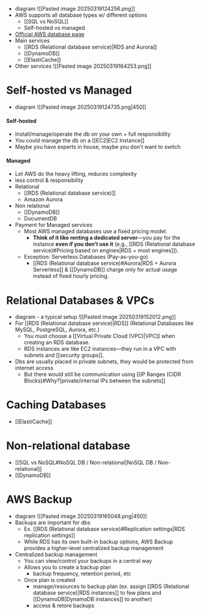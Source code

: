 - diagram
	![[Pasted image 20250319124256.png]]
- AWS supports all database types w/ different options
	- [[SQL vs NoSQL]]
	- Self-hosted vs managed
- [Official AWS database page](https://aws.amazon.com/free/database/?gclid=Cj0KCQjw1um-BhDtARIsABjU5x717W7C-Lk4ufXx0nBxhqd9AfCka4SiFVveuRrkufUm3HhIA4JFAMMaAhlIEALw_wcB&trk=90549db2-2f76-4808-b8ca-3e23b6ae3f04&sc_channel=ps&ef_id=Cj0KCQjw1um-BhDtARIsABjU5x717W7C-Lk4ufXx0nBxhqd9AfCka4SiFVveuRrkufUm3HhIA4JFAMMaAhlIEALw_wcB:G:s&s_kwcid=AL!4422!3!651751060050!e!!g!!aws%20database!19852662215!145019199577)
- Main services
	- [[RDS (Relational database service)|RDS and Aurora]]
	- [[DynamoDB]]
	- [[ElastiCache]]
- Other services
	![[Pasted image 20250319164253.png]]
# Self-hosted vs Managed
- diagram
	![[Pasted image 20250319124735.png|450]]
#### Self-hosted
- Install/manage/operate the db on your own + full responsibility
- You could manage the db on a [[EC2|EC2 Instance]] 
- Maybe you have experts in house, maybe you don't want to switch
#### Managed
- Let AWS do the heavy lifting, reduces complexity
- less control & responsibility
- Relational
	- [[RDS (Relational database service)]]
	- Amazon Aurora
- Non relational
	- [[DynamoDB]]
	- DocumentDB
- Payment for Managed services
	- Most AWS managed databases use a fixed pricing model:
		- **Think of it like renting a dedicated server**—you pay for the instance **even if you don’t use it** (e.g., [[RDS (Relational database service)#Pricing based on engines|RDS  + most engines]]).
	- Exception: Serverless Databases (Pay-as-you-go)
		- [[RDS (Relational database service)#Aurora|RDS + Aurora Serverless]] & [[DynamoDB]] charge only for actual usage instead of fixed hourly pricing.
# Relational Databases & VPCs
- diagram - a typical setup
	![[Pasted image 20250319152012.png]]
- For [[RDS (Relational database service)|RDS]] (Relational Databases like MySQL, PostgreSQL, Aurora, etc.)
	- You must choose a [[Virtual Private Cloud (VPC)|VPC]] when creating an RDS database.
	- RDS instances are like EC2 instances—they run in a VPC with subnets and [[security groups]].
- Dbs are usually placed in private subnets, they would be protected from internet access
	- But there would still be communication using [[IP Ranges (CIDR Blocks)#Why?|private/internal IPs between the subnets]]

# Caching Databases
- [[ElastiCache]]
# Non-relational database
- [[SQL vs NoSQL#NoSQL DB / Non-relational|NoSQL DB / Non-relational]]
- [[DynamoDB]]
# AWS Backup
- diagram
	![[Pasted image 20250319165048.png|450]]
- Backups are important for dbs
	- Ex. [[RDS (Relational database service)#Replication settings|RDS replication settings]]
	- While RDS has its own built-in backup options, AWS Backup provides a higher-level centralized backup management
- Centralized backup management
	- You can view/control your backups in a central way
	- Allows you to create a backup plan
		- backup frequency, retention period, etc
	- Once plan is created
		- manage/resources to backup plan (ex. assign [[RDS (Relational database service)|RDS instances]] to few plans and [[DynamoDB|DynamoDB instances]] to another)
		- access & retore backups